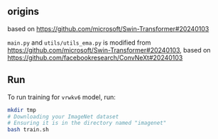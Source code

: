 ## origins

based on https://github.com/microsoft/Swin-Transformer#20240103

`main.py` and `utils/utils_ema.py` is modified from https://github.com/microsoft/Swin-Transformer#20240103, based on https://github.com/facebookresearch/ConvNeXt#20240103

## Run

To run training for `vrwkv6` model, run:

```bash
mkdir tmp
# Downloading your ImageNet dataset
# Ensuring it is in the directory named "imagenet"
bash train.sh
```

